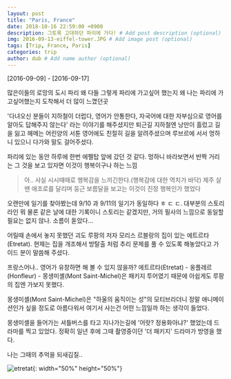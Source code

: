 ```yaml
---
layout: post
title: "Paris, France"
date: 2018-10-16 22:59:00 +0900
description: 그토록 고대하던 파리에 가다! # Add post description (optional)
img: 2016-09-13-eiffel-tower.JPG # Add image post (optional)
tags: [Trip, France, Paris]
categories: trip
author: dub # Add name author (optional)
---
```


[2016-09-09] - [2016-09-17]

많은이들의 로망의 도시 파리 왜 다들 그렇게 파리에 가고싶어 했는지 왜 나는 파리에 가고싶어했는지 
도착해서 더 많이 느꼈던곳    

'다녀오신 분들이 지하철이 더럽다, 영어가 안통한다, 자국어에 대한 자부심으로 영어를 알아도 답해주지 않는다' 
라는 이야기를 해주셨지만 퇴근길 지하철엔 낭만이 흘렀고 길을 잃고 헤메는 어린양의 서툰 영어에도 친절히 길을 알려주셨으며 
루브르에 서서 멍하니 있으니 다가와 말도 걸어주셨다.

파리에 있는 동안 하루에 한번 에펠탑 앞에 갔던 것 같다. 멍하니 바라보면서 반짝 거리는 그 것을 보고 있자면 이것이 행복이구나 하는 느낌

> 아.. 사실 시시때때로 행복감을 느끼긴한다.(행복감에 대한 역치가 바닥) 
> 제주 살땐 애조로를 달리며 둥근 보름달을 보고는 
> 이것이 진정 행복인가 했었다   

오랜만에 일기를 찾아봤는데 9/10 과 9/11의 일기가 동일하다 ㅎ ㄷ ㄷ. 
대부분의 스토리라인 뭐 물론 같은 날에 대한 기록이니 스토리는 같겠지만, 거의 필사의 느낌으로 동일할 필요는 없지 않나. 소름이 돋았다...  

어릴때 손에서 놓지 못했던 괴도 루팡의 저자 모리스 르블랑의 집이 있는 에트르타(Etretat). 
현재는 집을 개조해서 방탈출 처럼 추리 문제를 풀 수 있도록 해놓았다고 가이드 분이 말씀해 주셨다.  

프랑스어나.. 영어가 유창하면 해 볼 수 있지 않을까? 
에트르타(Etretat) - 옹플레르(Honfleur) - 몽생미셸(Mont Saint-Michel)은 패키지 투어였기 때문에 아쉽게도 루팡의 집엔 가보지 못했다.   

몽생미셸(Mont Saint-Michel)은 "하울의 움직이는 성"의 모티브라더니 
정말 애니메이션인가 싶을 정도로 아름다워서 여기서 사는건 어떤 느낌일까 하는 생각이 들었다.  

몽생미셸을 들어가는 셔틀버스를 타고 지나가는길에 '어랏? 정용화아냐?' 했었는데 드라마를 찍고 있었다. 
정확히 일년 후에 그때 촬영중이던 '더 패키지' 드라마가 방영을 했다.  

나는 그때의 추억을 되새김질..   


![etretat]({{site.baseurl}}/assets/img/2016-09-12-etretat.JPG){: width="50%" height="50%"}
